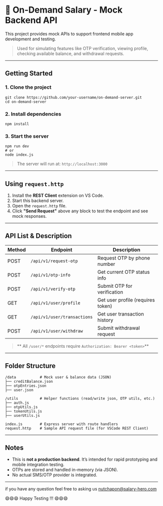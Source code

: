 # 🧪 On-Demand Salary - Mock Backend API

This project provides mock APIs to support frontend mobile app development and testing.

> Used for simulating features like OTP verification, viewing profile, checking available balance, and withdrawal requests.

---

##  Getting Started

### 1. Clone the project
```
git clone https://github.com/your-username/on-demand-server.git
cd on-demand-server
```
### 2. Install dependencies
```
npm install
```
### 3. Start the server
```
npm run dev
# or
node index.js
```
> The server will run at: `http://localhost:3000`

---

##  Using `request.http`

1. Install the **REST Client** extension on VS Code.
2. Start this backend server.
3. Open the `request.http` file.
4. Click **"Send Request"** above any block to test the endpoint and see mock responses.

---

##  API List & Description

| Method | Endpoint                    | Description                       |
| ------ | --------------------------- | --------------------------------- |
| POST   | `/api/v1/request-otp`       | Request OTP by phone number       |
| POST   | `/api/v1/otp-info`          | Get current OTP status info       |
| POST   | `/api/v1/verify-otp`        | Submit OTP for verification       |
| GET    | `/api/v1/user/profile`      | Get user profile (requires token) |
| GET    | `/api/v1/user/transactions` | Get user transaction history      |
| POST   | `/api/v1/user/withdraw`     | Submit withdrawal request         |

> ** All `/user/*` endpoints require `Authorization: Bearer <token>`**

---

##  Folder Structure

```
/data           # Mock user & balance data (JSON)
├── creditBalance.json
├── otpEntries.json
├── user.json

/utils          # Helper functions (read/write json, OTP utils, etc.)
├── auth.js
├── otpUtils.js
├── tokenUtils.js
├── userUtils.js

index.js        # Express server with route handlers
request.http    # Sample API request file (for VSCode REST Client)
```

---

##  Notes

- This is **not a production backend**. It’s intended for rapid prototyping and mobile integration testing.
- OTPs are stored and handled in-memory (via JSON).
- No actual SMS/OTP provider is integrated.

---

if you have any question feel free to asking us nutchapon@salary-hero.com

😄😄😄 Happy Testing !!! 😄😄😄
